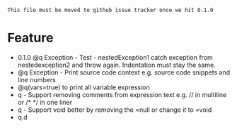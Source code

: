 ```
This file must be moved to github issue tracker once we hit 0.1.0
```

# Feature
- 0.1.0 @q Exception - Test - nestedException1 catch exception from nestedexception2 and throw again. Indentation must stay the same.
- @q Exception - Print source code context e.g. source code snippets and line numbers
- @q(vars=true) to print all variable expression
- q - Support removing comments from expression text e.g. // in multiline or /* */ in one liner
- q - Support void better by removing the =null or change it to =void
- q.d